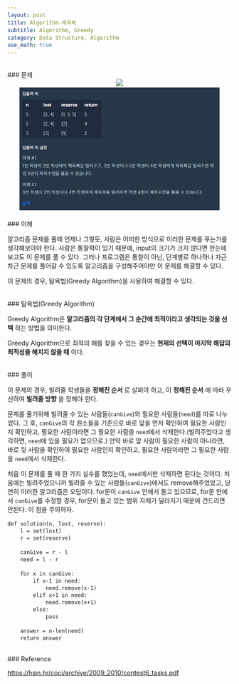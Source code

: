 ```yaml
---
layout: post
title: Algorithm-체육복
subtitle: Algorithm, Greedy
category: Data Structure, Algorithm
use_math: true
---
```


<br>
### 문제

<br>
<center><img src = '/post_img/200313/image1.png' width="450"/></center>
<center><img src = '/post_img/200313/image2.png' width="450"/></center>

<br>
### 이해

알고리즘 문제를 풀때 언제나 그렇듯, 사람은 어떠한 방식으로 이러한 문제를 푸는가를 생각해보아야 한다. 사람은 통찰력이 있기 때문에, input의 크기가 크지 않다면 한눈에 보고도 이 문제를 풀 수 있다. 그러나 프로그램은 통찰이 아닌, 단계별로 하나하나 차근차근 문제를 풀어갈 수 있도록 알고리즘을 구성해주어야만 이 문제를 해결할 수 있다.

이 문제의 경우, 탐욕법(Greedy Algorithm)을 사용하여 해결할 수 있다.

<br>
### 탐욕법(Greedy Algorithm)

Greedy Algorithm은 __알고리즘의 각 단계에서 그 순간에 최적이라고 생각되는 것을 선택__ 하는 방법을 의미한다.

Greedy Algorithm으로 최적의 해를 찾을 수 있는 경우는 __현재의 선택이 마지막 해답의 최적성을 해치지 않을 때__ 이다.

<br>
### 풀이

이 문제의 경우, 빌려줄 학생들을 __정해진 순서__ 로 살펴야 하고, 이 __정해진 순서__ 에 따라 우선하여 __빌려줄 방향__ 을 정해야 한다.

문제를 풀기위해 빌려줄 수 있는 사람들(```canGive```)와 필요한 사람들(```need```)를 따로 나누었다. 그 후, ```canGive```의 각 원소들을 기준으로 바로 앞을 먼저 확인하여 필요한 사람인지 확인하고, 필요한 사람이라면 그 필요한 사람을 ```need```에서 삭제한다.(빌려주었다고 생각하면, ```need```에 있을 필요가 없으므로.) 만약 바로 앞 사람이 필요한 사람이 아니라면, 바로 뒷 사람을 확인하여 필요한 사람인지 확인하고, 필요한 사람이라면 그 필요한 사람을 ```need```에서 삭제한다.

처음 이 문제를 풀 때 한 가지 실수를 했었는데, ```need```에서만 삭제하면 된다는 것이다. 처음에는 빌려주었으니까 빌려줄 수 있는 사람들(```canGive```)에서도 remove해주었었고, 당연히 이러한 알고리즘은 오답이다. for문이 ```canGive``` 안에서 돌고 있으므로, for문 안에서 ```canGive```를 수정할 경우, for문이 돌고 있는 범위 자체가 달라지기 때문에 건드리면 안된다. 이 점을 주의하자.

```
def solution(n, lost, reserve):
    l = set(lost)
    r = set(reserve)

    canGive = r - l
    need = l - r

    for x in canGive:
        if x-1 in need:
            need.remove(x-1)
        elif x+1 in need:
            need.remove(x+1)
        else:
            pass

    answer = n-len(need)
    return answer
```

<br>
### Reference

https://hsin.hr/coci/archive/2009_2010/contest6_tasks.pdf
